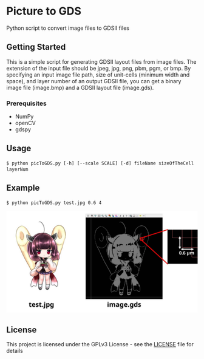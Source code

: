 # Picture to GDS
Python script to convert image files to GDSII files

## Getting Started
This is a simple script for generating GDSII layout files from image files. The extension of the input file should be jpeg, jpg, png, pbm, pgm, or bmp. By specifying an input image file path, size of unit-cells (minimum width and space), and layer number of an output GDSII file, you can get a binary image file (image.bmp) and a GDSII layout file (image.gds).

### Prerequisites
- NumPy
- openCV
- gdspy


## Usage
```
$ python picToGDS.py [-h] [--scale SCALE] [-d] fileName sizeOfTheCell layerNum
```

## Example
```
$ python picToGDS.py test.jpg 0.6 4
```
![example](https://github.com/ourfool/image-files/blob/master/picToGDS.jpg?raw=true
 "example")

## License
This project is licensed under the GPLv3 License - see the [LICENSE](LICENSE) file for details
